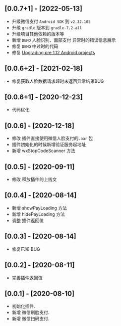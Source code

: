 ## [0.0.7+1] - [2022-05-13]
* 升级微信支付 `Android SDK` 到 `v2.32.105`
* 升级 `gradle` 版本到 `gradle-7.2-all`
* 升级项目其他依赖的版本等
* 新增 `DEMO` 人脸识别、面部支付 异常时的错误信息展示
* 修复 `DEMO` 中过时的代码
* 修复 [Upgrading pre 1.12 Android projects](https://github.com/flutter/flutter/wiki/Upgrading-pre-1.12-Android-projects)


## [0.0.6+2] - [2021-02-18]
* 修复获取人脸数据请求超时未返回异常结果BUG

## [0.0.6+1] - [2020-12-23]
* 代码优化

## [0.0.6] - [2020-12-18]
* 修改 插件直接使用微信人脸支付的`.aar` 包
* 插件初始化的时候新增验证服务起地址
* 新增 wxStopCodeScanner 方法

## [0.0.5] - [2020-09-11] 
* 修改 释放插件的上线文

## [0.0.4] - [2020-08-14] 
* 新增 showPayLoading 方法
* 新增 hidePayLoading 方法
* 调整 插件返回值


## [0.0.3] - [2020-08-14] 
* 修复已知 BUG

## [0.0.2] - [2020-08-11] 
* 完善插件返回值

## [0.0.1] - [2020-08-10] 
* 初始化插件.
* 新增 微信刷脸支付.
* 新增 微信扫码支付.
